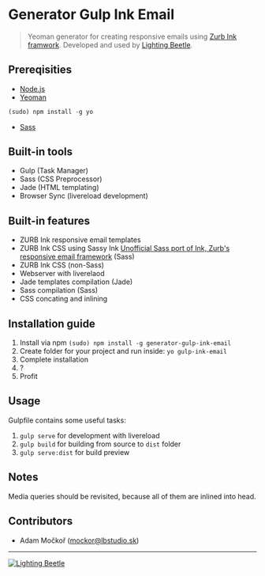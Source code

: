 # Generator Gulp Ink Email

> Yeoman generator for creating responsive emails using [Zurb Ink framwork](http://zurb.com/ink/). Developed and used by [Lighting Beetle](http://www.lbstudio.sk).

## Prereqisities

* [Node.js](http://nodejs.org/)
* [Yeoman](http://yeoman.io/)
```javascript
(sudo) npm install -g yo
```
* [Sass](http://sass-lang.com/)

## Built-in tools

* Gulp (Task Manager)
* Sass (CSS Preprocessor)
* Jade (HTML templating)
* Browser Sync (livereload development)

## Built-in features

* ZURB Ink responsive email templates
* ZURB Ink CSS using Sassy Ink [Unofficial Sass port of Ink, Zurb's responsive email framework](https://github.com/faustgertz/sassy-ink) (Sass)
* ZURB Ink CSS (non-Sass)
* Webserver with liverelaod
* Jade templates compilation (Jade)
* Sass compilation (Sass)
* CSS concating and inlining

## Installation guide

1. Install via npm `(sudo) npm install -g generator-gulp-ink-email`  
2. Create folder for your project and run inside: `yo gulp-ink-email`  
3. Complete installation
4. ?
5. Profit

## Usage

Gulpfile contains some useful tasks:

1. `gulp serve` for development with livereload
2. `gulp build` for building from source to `dist` folder
3. `gulp serve:dist` for build preview

## Notes

Media queries should be revisited, because all of them are inlined into head.
 
## Contributors
 * Adam Močkoř (mockor@lbstudio.sk)

--- 
[![Lighting Beetle](http://www.lbstudio.sk/static/imgs/lb-logo-orange.png "Lighting Beetle")](http://www.lbstudio.sk)

